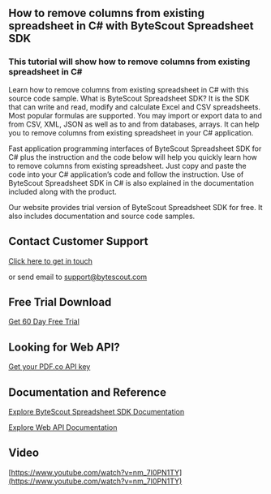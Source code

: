 ## How to remove columns from existing spreadsheet in C# with ByteScout Spreadsheet SDK

### This tutorial will show how to remove columns from existing spreadsheet in C#

Learn how to remove columns from existing spreadsheet in C# with this source code sample. What is ByteScout Spreadsheet SDK? It is the SDK that can write and read, modify and calculate Excel and CSV spreadsheets. Most popular formulas are supported. You may import or export data to and from CSV, XML, JSON as well as to and from databases, arrays. It can help you to remove columns from existing spreadsheet in your C# application.

Fast application programming interfaces of ByteScout Spreadsheet SDK for C# plus the instruction and the code below will help you quickly learn how to remove columns from existing spreadsheet. Just copy and paste the code into your C# application’s code and follow the instruction. Use of ByteScout Spreadsheet SDK in C# is also explained in the documentation included along with the product.

Our website provides trial version of ByteScout Spreadsheet SDK for free. It also includes documentation and source code samples.

## Contact Customer Support

[Click here to get in touch](https://bytescout.zendesk.com/hc/en-us/requests/new?subject=ByteScout%20Spreadsheet%20SDK%20Question)

or send email to [support@bytescout.com](mailto:support@bytescout.com?subject=ByteScout%20Spreadsheet%20SDK%20Question) 

## Free Trial Download

[Get 60 Day Free Trial](https://bytescout.com/download/web-installer?utm_source=github-readme)

## Looking for Web API? 

[Get your PDF.co API key](https://pdf.co/documentation/api?utm_source=github-readme)

## Documentation and Reference

[Explore ByteScout Spreadsheet SDK Documentation](https://bytescout.com/documentation/index.html?utm_source=github-readme)

[Explore Web API Documentation](https://pdf.co/documentation/api?utm_source=github-readme)

## Video

[https://www.youtube.com/watch?v=nm_7I0PN1TY](https://www.youtube.com/watch?v=nm_7I0PN1TY)
